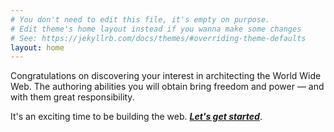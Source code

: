 ```yaml
---
# You don't need to edit this file, it's empty on purpose.
# Edit theme's home layout instead if you wanna make some changes
# See: https://jekyllrb.com/docs/themes/#overriding-theme-defaults
layout: home
---
```


Congratulations on discovering your interest in architecting the World Wide Web. The authoring abilities you will obtain bring freedom and power &mdash; and with them great&nbsp;responsibility.

It's an exciting time to be building the&nbsp;web. <a href="#l0.1.0"><strong>*Let's get&nbsp;started*</strong></a>.


